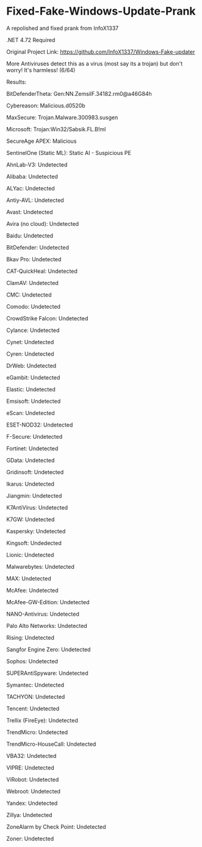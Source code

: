 # Fixed-Fake-Windows-Update-Prank
A repolished and fixed prank from InfoX1337

.NET 4.72 Required

Original Project Link: https://github.com/InfoX1337/Windows-Fake-updater

More Antiviruses detect this as a virus (most say its a trojan) but don't worry! It's harmless! (6/64)

Results:

BitDefenderTheta:
Gen:NN.ZemsilF.34182.rm0@a46G84h

Cybereason:
Malicious.d0520b

MaxSecure:
Trojan.Malware.300983.susgen

Microsoft:
Trojan:Win32/Sabsik.FL.B!ml

SecureAge APEX:
Malicious

SentinelOne (Static ML):
Static AI - Suspicious PE

AhnLab-V3:
Undetected

Alibaba:
Undetected

ALYac:
Undetected

Antiy-AVL:
Undetected

Avast:
Undetected

Avira (no cloud):
Undetected

Baidu:
Undetected

BitDefender:
Undetected

Bkav Pro:
Undetected

CAT-QuickHeal:
Undetected

ClamAV:
Undetected

CMC:
Undetected

Comodo:
Undetected

CrowdStrike Falcon:
Undetected

Cylance:
Undetected

Cynet:
Undetected

Cyren:
Undetected

DrWeb:
Undetected

eGambit:
Undetected

Elastic:
Undetected

Emsisoft:
Undetected

eScan:
Undetected

ESET-NOD32:
Undetected

F-Secure:
Undetected

Fortinet:
Undetected

GData:
Undetected

Gridinsoft:
Undetected

Ikarus:
Undetected

Jiangmin:
Undetected

K7AntiVirus:
Undetected

K7GW:
Undetected

Kaspersky:
Undetected

Kingsoft:
Undedected

Lionic:
Undetected

Malwarebytes:
Undetected

MAX:
Undetected

McAfee:
Undetected

McAfee-GW-Edition:
Undetected

NANO-Antivirus:
Undetected

Palo Alto Networks:
Undetected

Rising:
Undetected

Sangfor Engine Zero:
Undetected

Sophos:
Undetected

SUPERAntiSpyware:
Undetected

Symantec:
Undetected

TACHYON:
Undetected

Tencent:
Undetected

Trellix (FireEye):
Undetected

TrendMicro:
Undetected

TrendMicro-HouseCall:
Undetected

VBA32:
Undetected

VIPRE:
Undetected

ViRobot:
Undetected

Webroot:
Undetected

Yandex:
Undetected

Zillya:
Undetected

ZoneAlarm by Check Point:
Undetected

Zoner:
Undetected
